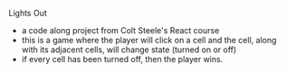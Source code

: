 Lights Out

- a code along project from Colt Steele's React course
- this is a game where the player will click on a cell and the cell, along with its adjacent cells, will change state (turned on or off)
- if every cell has been turned off, then the player wins.